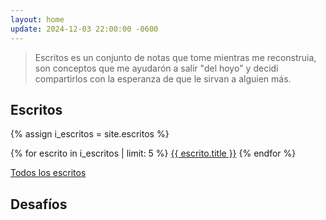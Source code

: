 ```yaml
---
layout: home
update: 2024-12-03 22:00:00 -0600
---
```


> Escritos es un conjunto de notas que tome mientras me reconstruia, son conceptos que me ayudarón a salir "del hoyo" y decidi compartirlos con la esperanza de que le sirvan a alguien más.

## Escritos

{% assign i_escritos = site.escritos %}

{% for escrito in i_escritos | limit: 5 %}
  <a href=".{{ escrito.url }}">{{ escrito.title }}</a>
{% endfor %}

[Todos los escritos](/escritos.html)

## Desafíos
